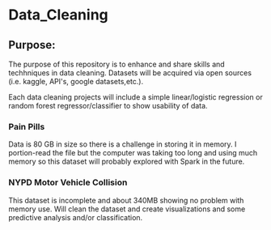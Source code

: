 # Data_Cleaning

## Purpose:

The purpose of this repository is to enhance and share skills and techhniques in data cleaning. Datasets will be acquired via open sources (i.e. kaggle, API's, google datasets,etc.).

Each data cleaning projects will include a simple linear/logistic regression or random forest regressor/classifier to show usability of data.


### Pain Pills

Data is 80 GB in size so there is a challenge in storing it in memory. I portion-read the file but the computer was taking too long and using much memory so this dataset will probably explored with Spark in the future.

### NYPD Motor Vehicle Collision

This dataset is incomplete and about 340MB showing no problem with memory use. Will clean the dataset and create visualizations and some predictive analysis and/or classification.
